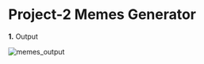 
# Project-2 Memes Generator
**1.** Output





![memes_output](https://user-images.githubusercontent.com/68686051/215075904-3ad2dd07-9b5d-4ce3-b1ba-63eb44da199e.png)
